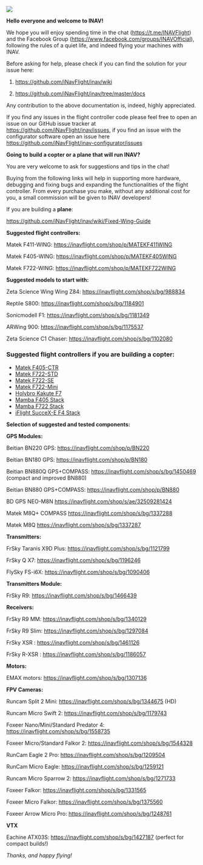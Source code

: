 ![](https://telegra.ph/file/412011e1cf4219dbd18f1.png)

**Hello everyone and welcome to INAV!**

We hope you will enjoy spending time in the chat (https://t.me/INAVFlight) and the Facebook Group (https://www.facebook.com/groups/INAVOfficial), following the rules of a quiet life, and indeed flying your machines with INAV.

Before asking for help, please check if you can find the solution for your issue here:

1) https://github.com/iNavFlight/inav/wiki

2) https://github.com/iNavFlight/inav/tree/master/docs

Any contribution to the above documentation is, indeed, highly appreciated. 

If you find any issues in the flight controller code please feel free to open an issue on our GitHub issue tracker at https://github.com/iNavFlight/inav/issues, if you find an issue with the configurator software open an issue here https://github.com/iNavFlight/inav-configurator/issues



**Going to build a copter or a plane that will run INAV?**

You are very welcome to ask for suggestions and tips in the chat!

Buying from the following links will help in supporting more hardware, debugging and fixing bugs and expanding the functionalities of the flight controller. From every purchase you make, without any additional cost for you, a small commission will be given to INAV developers!

If you are building a **plane**:

https://github.com/iNavFlight/inav/wiki/Fixed-Wing-Guide

**Suggested flight controllers:**

Matek F411-WING: https://inavflight.com/shop/p/MATEKF411WING

Matek F405-WING: https://inavflight.com/shop/p/MATEKF405WING

Matek F722-WING: https://inavflight.com/shop/p/MATEKF722WING


**Suggested models to start with:**

Zeta Science Wing Wing Z84: https://inavflight.com/shop/s/bg/988834

Reptile S800: https://inavflight.com/shop/s/bg/1184901

Sonicmodell F1: https://inavflight.com/shop/s/bg/1181349

ARWing 900: https://inavflight.com/shop/s/bg/1175537

Zeta Science C1 Chaser: https://inavflight.com/shop/s/bg/1102080

### Suggested flight controllers if you are building a **copter**:

* [Matek F405-CTR](https://inavflight.com/shop/p/MATEKF405CTR)
* [Matek F722-STD](https://inavflight.com/shop/p/MATEKF722STD)
* [Matek F722-SE](https://inavflight.com/shop/p/MATEKF722SE)
* [Matek F722-Mini](https://inavflight.com/shop/p/MATEKF722MINI)
* [Holybro Kakute F7](https://inavflight.com/shop/s/bg/1315723)
* [Mamba F405 Stack](https://inavflight.com/shop/s/bg/1345001)
* [Mamba F722 Stack](https://inavflight.com/shop/s/bg/1490805)
* [iFlight SucceX-E F4 Stack](https://inavflight.com/shop/s/bg/1553340)

**Selection of suggested and tested components:**

**GPS Modules:**

Beitian BN220 GPS: https://inavflight.com/shop/p/BN220

Beitian BN180 GPS: https://inavflight.com/shop/p/BN180

Beitian BN880Q GPS+COMPASS: https://inavflight.com/shop/s/bg/1450469 (compact and improved BN880)

Beitian BN880 GPS+COMPASS: https://inavflight.com/shop/p/BN880

BD GPS NEO-M8N https://inavflight.com/shop/s/ae/32509281424

Matek M8Q+ COMPASS https://inavflight.com/shop/s/bg/1337288

Matek M8Q https://inavflight.com/shop/s/bg/1337287

**Transmitters:**

FrSky Taranis X9D Plus:  https://inavflight.com/shop/s/bg/1121799

FrSky Q X7: https://inavflight.com/shop/s/bg/1196246

FlySky FS-i6X: https://inavflight.com/shop/s/bg/1090406 

**Transmitters Module:**

FrSky R9:  https://inavflight.com/shop/s/bg/1466439

**Receivers:**

FrSky R9 MM: https://inavflight.com/shop/s/bg/1340129

FrSky R9 Slim: https://inavflight.com/shop/s/bg/1297084

FrSky XSR : https://inavflight.com/shop/s/bg/1461126

FrSky R-XSR : https://inavflight.com/shop/s/bg/1186057

**Motors:**

EMAX motors:  https://inavflight.com/shop/s/bg/1307136

**FPV Cameras:**

Runcam Split 2 Mini: https://inavflight.com/shop/s/bg/1344675 (HD)

Runcam Micro Swift 2: https://inavflight.com/shop/s/bg/1179743

Foxeer Nano/Mini/Standard Predator 4: https://inavflight.com/shop/s/bg/1558735

Foxeer Micro/Standard Falkor 2: https://inavflight.com/shop/s/bg/1544328

RunCam Eagle 2 Pro: https://inavflight.com/shop/s/bg/1209504

RunCam Micro Eagle: https://inavflight.com/shop/s/bg/1259121 

Runcam Micro Sparrow 2: https://inavflight.com/shop/s/bg/1271733

Foxeer Falkor: https://inavflight.com/shop/s/bg/1331565

Foxeer Micro Falkor: https://inavflight.com/shop/s/bg/1375560

Foxeer Arrow Micro Pro: https://inavflight.com/shop/s/bg/1248761

**VTX**

Eachine ATX03S: https://inavflight.com/shop/s/bg/1427187 (perfect for compact builds!)


_Thanks, and happy flying!_